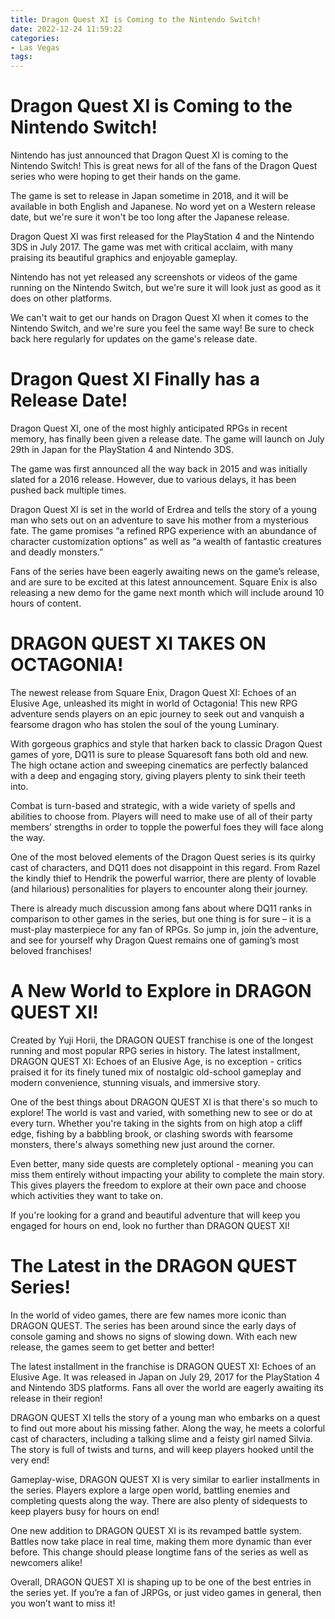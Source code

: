 ```yaml
---
title: Dragon Quest XI is Coming to the Nintendo Switch!
date: 2022-12-24 11:59:22
categories:
- Las Vegas
tags:
---
```



#  Dragon Quest XI is Coming to the Nintendo Switch!

Nintendo has just announced that Dragon Quest XI is coming to the Nintendo Switch! This is great news for all of the fans of the Dragon Quest series who were hoping to get their hands on the game.

The game is set to release in Japan sometime in 2018, and it will be available in both English and Japanese. No word yet on a Western release date, but we're sure it won't be too long after the Japanese release.

Dragon Quest XI was first released for the PlayStation 4 and the Nintendo 3DS in July 2017. The game was met with critical acclaim, with many praising its beautiful graphics and enjoyable gameplay.

Nintendo has not yet released any screenshots or videos of the game running on the Nintendo Switch, but we're sure it will look just as good as it does on other platforms.

We can't wait to get our hands on Dragon Quest XI when it comes to the Nintendo Switch, and we're sure you feel the same way! Be sure to check back here regularly for updates on the game's release date.

#  Dragon Quest XI Finally has a Release Date!

Dragon Quest XI, one of the most highly anticipated RPGs in recent memory, has finally been given a release date. The game will launch on July 29th in Japan for the PlayStation 4 and Nintendo 3DS.

The game was first announced all the way back in 2015 and was initially slated for a 2016 release. However, due to various delays, it has been pushed back multiple times.

Dragon Quest XI is set in the world of Erdrea and tells the story of a young man who sets out on an adventure to save his mother from a mysterious fate. The game promises “a refined RPG experience with an abundance of character customization options” as well as “a wealth of fantastic creatures and deadly monsters.”

Fans of the series have been eagerly awaiting news on the game’s release, and are sure to be excited at this latest announcement. Square Enix is also releasing a new demo for the game next month which will include around 10 hours of content.

#  DRAGON QUEST XI TAKES ON OCTAGONIA!

The newest release from Square Enix, Dragon Quest XI: Echoes of an Elusive Age, unleashed its might in world of Octagonia! This new RPG adventure sends players on an epic journey to seek out and vanquish a fearsome dragon who has stolen the soul of the young Luminary.

With gorgeous graphics and style that harken back to classic Dragon Quest games of yore, DQ11 is sure to please Squaresoft fans both old and new. The high octane action and sweeping cinematics are perfectly balanced with a deep and engaging story, giving players plenty to sink their teeth into.

Combat is turn-based and strategic, with a wide variety of spells and abilities to choose from. Players will need to make use of all of their party members’ strengths in order to topple the powerful foes they will face along the way.

One of the most beloved elements of the Dragon Quest series is its quirky cast of characters, and DQ11 does not disappoint in this regard. From Razel the kindly thief to Hendrik the powerful warrior, there are plenty of lovable (and hilarious) personalities for players to encounter along their journey.

There is already much discussion among fans about where DQ11 ranks in comparison to other games in the series, but one thing is for sure – it is a must-play masterpiece for any fan of RPGs. So jump in, join the adventure, and see for yourself why Dragon Quest remains one of gaming’s most beloved franchises!

#  A New World to Explore in DRAGON QUEST XI!

Created by Yuji Horii, the DRAGON QUEST franchise is one of the longest running and most popular RPG series in history. The latest installment, DRAGON QUEST XI: Echoes of an Elusive Age, is no exception - critics praised it for its finely tuned mix of nostalgic old-school gameplay and modern convenience, stunning visuals, and immersive story.

One of the best things about DRAGON QUEST XI is that there's so much to explore! The world is vast and varied, with something new to see or do at every turn. Whether you're taking in the sights from on high atop a cliff edge, fishing by a babbling brook, or clashing swords with fearsome monsters, there's always something new just around the corner.

Even better, many side quests are completely optional - meaning you can miss them entirely without impacting your ability to complete the main story. This gives players the freedom to explore at their own pace and choose which activities they want to take on.

If you're looking for a grand and beautiful adventure that will keep you engaged for hours on end, look no further than DRAGON QUEST XI!

#  The Latest in the DRAGON QUEST Series!

In the world of video games, there are few names more iconic than DRAGON QUEST. The series has been around since the early days of console gaming and shows no signs of slowing down. With each new release, the games seem to get better and better!

The latest installment in the franchise is DRAGON QUEST XI: Echoes of an Elusive Age. It was released in Japan on July 29, 2017 for the PlayStation 4 and Nintendo 3DS platforms. Fans all over the world are eagerly awaiting its release in their region!

DRAGON QUEST XI tells the story of a young man who embarks on a quest to find out more about his missing father. Along the way, he meets a colorful cast of characters, including a talking slime and a feisty girl named Silvia. The story is full of twists and turns, and will keep players hooked until the very end!

Gameplay-wise, DRAGON QUEST XI is very similar to earlier installments in the series. Players explore a large open world, battling enemies and completing quests along the way. There are also plenty of sidequests to keep players busy for hours on end!

One new addition to DRAGON QUEST XI is its revamped battle system. Battles now take place in real time, making them more dynamic than ever before. This change should please longtime fans of the series as well as newcomers alike!

Overall, DRAGON QUEST XI is shaping up to be one of the best entries in the series yet. If you’re a fan of JRPGs, or just video games in general, then you won’t want to miss it!